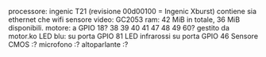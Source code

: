 
processore: ingenic T21 (revisione 00d00100 = Ingenic Xburst)
	contiene sia ethernet che wifi
sensore video: GC2053
ram: 42 MiB in totale, 36 MiB disponibili.
motore: a GPIO 18? 38 39 40 41 47 48 49 60?
	gestito da motor.ko
LED blu: su porta GPIO 81
LED infrarossi su porta GPIO 46
Sensore CMOS :?
microfono :?
altoparlante :?




